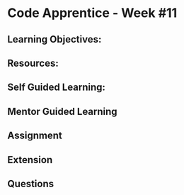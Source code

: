 # Code Apprentice - Week #11

## Learning Objectives:


## Resources:


## Self Guided Learning:


## Mentor Guided Learning


## Assignment

    
## Extension


## Questions


